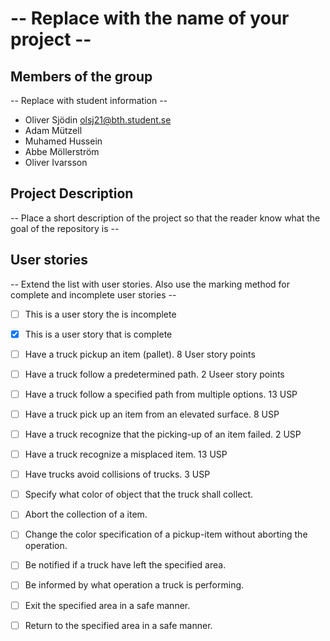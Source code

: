 # -- Replace with the name of your project --

## Members of the group

-- Replace with student information --

- Oliver Sjödin olsj21@bth.student.se
- Adam Mützell
- Muhamed Hussein
- Abbe Möllerström
- Oliver Ivarsson

## Project Description

-- Place a short description of the project so that the reader know what the goal of the repository is --

## User stories

-- Extend the list with user stories. Also use the marking method for complete and incomplete user stories --

- [ ] This is a user story the is incomplete
- [x] This is a user story that is complete

- [ ] Have a truck pickup an item (pallet). 8 User story points
- [ ] Have a truck follow a predetermined path. 2 Useer story points
- [ ] Have a truck follow a specified path from multiple options. 13 USP
- [ ] Have a truck pick up an item from an elevated surface. 8 USP
- [ ] Have a truck recognize that the picking-up of an item failed. 2 USP
- [ ] Have a truck recognize a misplaced item. 13 USP
- [ ] Have trucks avoid collisions of trucks. 3 USP
- [ ] Specify what color of object that the truck shall collect.
- [ ] Abort the collection of a item.
- [ ] Change the color specification of a pickup-item without aborting the operation.
- [ ] Be notified if a truck have left the specified area.
- [ ] Be informed by what operation a truck is performing.
- [ ] Exit the specified area in a safe manner.
- [ ] Return to the specified area in a safe manner.
